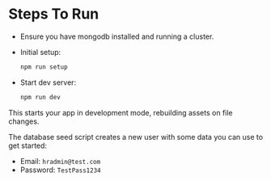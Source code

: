 # Steps To Run

- Ensure you have mongodb installed and running a cluster.

- Initial setup:

  ```sh
  npm run setup
  ```

- Start dev server:

  ```sh
  npm run dev
  ```

This starts your app in development mode, rebuilding assets on file changes.

The database seed script creates a new user with some data you can use to get started:
- Email: `hradmin@test.com`
- Password: `TestPass1234`
